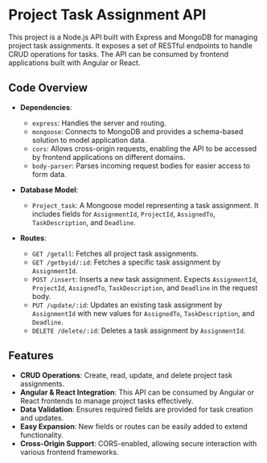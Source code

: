 # Project Task Assignment API

This project is a Node.js API built with Express and MongoDB for managing project task assignments. It exposes a set of RESTful endpoints to handle CRUD operations for tasks. The API can be consumed by frontend applications built with Angular or React.

## Code Overview

- **Dependencies**:
  - `express`: Handles the server and routing.
  - `mongoose`: Connects to MongoDB and provides a schema-based solution to model application data.
  - `cors`: Allows cross-origin requests, enabling the API to be accessed by frontend applications on different domains.
  - `body-parser`: Parses incoming request bodies for easier access to form data.

- **Database Model**:
  - `Project_task`: A Mongoose model representing a task assignment. It includes fields for `AssignmentId`, `ProjectId`, `AssignedTo`, `TaskDescription`, and `Deadline`.

- **Routes**:
  - `GET /getall`: Fetches all project task assignments.
  - `GET /getbyid/:id`: Fetches a specific task assignment by `AssignmentId`.
  - `POST /insert`: Inserts a new task assignment. Expects `AssignmentId`, `ProjectId`, `AssignedTo`, `TaskDescription`, and `Deadline` in the request body.
  - `PUT /update/:id`: Updates an existing task assignment by `AssignmentId` with new values for `AssignedTo`, `TaskDescription`, and `Deadline`.
  - `DELETE /delete/:id`: Deletes a task assignment by `AssignmentId`.

## Features

- **CRUD Operations**: Create, read, update, and delete project task assignments.
- **Angular & React Integration**: This API can be consumed by Angular or React frontends to manage project tasks effectively.
- **Data Validation**: Ensures required fields are provided for task creation and updates.
- **Easy Expansion**: New fields or routes can be easily added to extend functionality.
- **Cross-Origin Support**: CORS-enabled, allowing secure interaction with various frontend frameworks.
